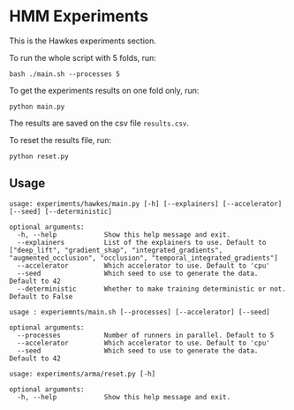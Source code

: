 # HMM Experiments

This is the Hawkes experiments section.

To run the whole script with 5 folds, run:

```shell script
bash ./main.sh --processes 5
```

To get the experiments results on one fold only, run:

```shell script
python main.py
```

The results are saved on the csv file ``results.csv``. 

To reset the results file, run:

```shell script
python reset.py
```


## Usage

```
usage: experiments/hawkes/main.py [-h] [--explainers] [--accelerator] [--seed] [--deterministic]

optional arguments:
  -h, --help            Show this help message and exit.
  --explainers          List of the explainers to use. Default to ["deep_lift", "gradient_shap", "integrated_gradients", "augmented_occlusion", "occlusion", "temporal_integrated_gradients"]
  --accelerator         Which accelerator to use. Default to 'cpu'
  --seed                Which seed to use to generate the data. Default to 42
  --deterministic       Whether to make training deterministic or not. Default to False
```

```
usage : experiemnts/main.sh [--processes] [--accelerator] [--seed]

optional arguments:
  --processes           Number of runners in parallel. Default to 5
  --accelerator         Which accelerator to use. Default to 'cpu'
  --seed                Which seed to use to generate the data. Default to 42
```

```
usage: experiments/arma/reset.py [-h]

optional arguments:
  -h, --help            Show this help message and exit.
```

